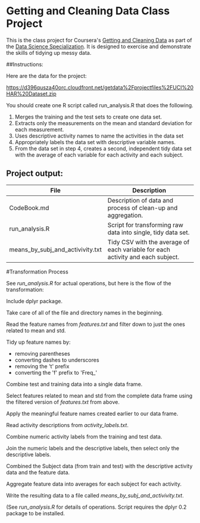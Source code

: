 Getting and Cleaning Data Class Project
===============================

This is the class project for Coursera's [Getting and Cleaning Data](https://www.coursera.org/course/getdata) as part of the [Data Science Specialization](https://www.coursera.org/specialization/jhudatascience/1). It is designed to exercise and demonstrate the skills of tidying up messy data.

##Instructions:

Here are the data for the project: 

https://d396qusza40orc.cloudfront.net/getdata%2Fprojectfiles%2FUCI%20HAR%20Dataset.zip 

You should create one R script called run_analysis.R that does the following.
 
1. Merges the training and the test sets to create one data set.
2. Extracts only the measurements on the mean and standard deviation for each measurement.
3. Uses descriptive activity names to name the activities in the data set
4. Appropriately labels the data set with descriptive variable names.
5. From the data set in step 4, creates a second, independent tidy data set with the average of each variable for each activity and each subject.

## Project output:

| File        | Description  
|------------|------------------
| CodeBook.md | Description of data and process of clean-up and aggregation.
| run_analysis.R | Script for transforming raw data into single, tidy data set.
| means_by_subj_and_activivity.txt | Tidy CSV with the average of each variable for each activity and each subject.

#Transformation Process

See *run_analysis.R* for actual operations, but here is the flow of the transformation:

Include dplyr package.

Take care of all of the file and directory names in the beginning.

Read the feature names from *features.txt* and filter down to just the ones related to mean and std.

Tidy up feature names by:

* removing parentheses
* converting dashes to underscores
* removing the 't' prefix
* converting the 'f' prefix to 'Freq_'

Combine test and training data into a single data frame.

Select features related to mean and std from the complete data frame using the filtered version of *features.txt* from above.

Apply the meaningful feature names created earlier to our data frame.  

Read activity descriptions from *activity_labels.txt*.

Combine numeric activity labels from the training and test data.

Join the numeric labels and the descriptive labels, then select only the descriptive labels.

Combined the Subject data (from train and test) with the descriptive activity data and the feature data. 

Aggregate feature data into averages for each subject for each activity.

Write the resulting data to a file called *means_by_subj_and_activivity.txt*. 

(See *run_analysis.R* for details of operations. Script requires the dplyr 0.2 package to be installed.

